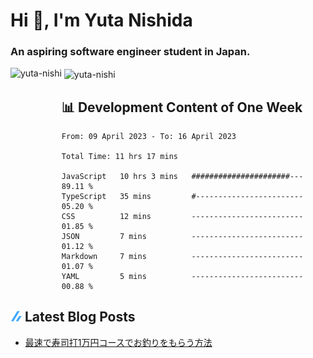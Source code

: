 <h1 align="left">Hi 👋, I'm Yuta Nishida</h1>
<h3 align="left">An aspiring software engineer student in Japan.</h3>



<p><img align="left" height="180px" src="https://github-readme-stats.vercel.app/api/top-langs?username=yuta-nishi&show_icons=true&locale=en&layout=compact&theme=onedark&count_private=true" alt="yuta-nishi" /></p>

<p>&nbsp;<img align="center" height="180px" src="https://github-readme-stats.vercel.app/api?username=yuta-nishi&show_icons=true&locale=en&theme=onedark&count_private=true" alt="yuta-nishi" /></p>

## 📊 Development Content of One Week
<!--START_SECTION:waka-->

```text
From: 09 April 2023 - To: 16 April 2023

Total Time: 11 hrs 17 mins

JavaScript   10 hrs 3 mins   ######################---   89.11 %
TypeScript   35 mins         #------------------------   05.20 %
CSS          12 mins         -------------------------   01.85 %
JSON         7 mins          -------------------------   01.12 %
Markdown     7 mins          -------------------------   01.07 %
YAML         5 mins          -------------------------   00.88 %
```

<!--END_SECTION:waka-->
## ![zenn](./icon/zenn.png) Latest Blog Posts
<!-- BLOG-POST-LIST:START -->
- [最速で寿司打1万円コースでお釣りをもらう方法](https://zenn.dev/kakifl/articles/touch-typing)
<!-- BLOG-POST-LIST:END -->
